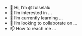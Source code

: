 - 👋 Hi, I’m @zulselalu
- 👀 I’m interested in ...
- 🌱 I’m currently learning ...
- 💞️ I’m looking to collaborate on ...
- 📫 How to reach me ...

<!---
zulselalu/zulselalu is a ✨ special ✨ repository because its `README.md` (this file) appears on your GitHub profile.
You can click the Preview link to take a look at your changes.
--->
